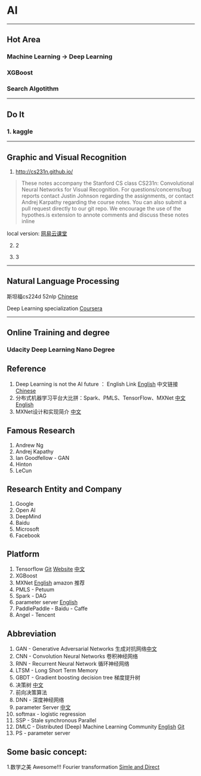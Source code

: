 # AI

---
## Hot Area
### Machine Learning -> Deep Learning
### XGBoost
### Search Algotithm
---
## Do It
### 1. kaggle
---
## Graphic and Visual Recognition

1. http://cs231n.github.io/

>These notes accompany the Stanford CS class CS231n: Convolutional Neural Networks for Visual Recognition.
For questions/concerns/bug reports contact Justin Johnson regarding the assignments, or contact Andrej Karpathy regarding the course notes. You can also submit a pull request directly to our git repo.
We encourage the use of the hypothes.is extension to annote comments and discuss these notes inline

local version:
[网易云课堂](http://study.163.com/course/introduction/1003223001.htm)


2. 2

3. 3

---
## Natural Language Processing
斯坦福cs224d
52nlp [Chinese](http://www.52nlp.cn/tag/%E6%B7%B1%E5%BA%A6%E5%AD%A6%E4%B9%A0%E4%B8%8E%E8%87%AA%E7%84%B6%E8%AF%AD%E8%A8%80%E5%A4%84%E7%90%86)

Deep Learning specialization [Coursera](https://www.coursera.org/specializations/deep-learning)

---


## Online Training and degree
### Udacity Deep Learning Nano Degree

## Reference
1. Deep Learning is not the AI future ：
English Link [English](https://www.linkedin.com/pulse/deep-learning-ai-future-fabio-ciucci/)
中文链接 [Chinese](http://www.infoq.com/cn/articles/deep-learning-is-not-the-ai-future?lipi=urn%3Ali%3Apage%3Ad_flagship3_pulse_read%3BrQqqfRgJR027jFpjnBaI4Q%3D%3D)
2. 分布式机器学习平台大比拼：Spark、PMLS、TensorFlow、MXNet [中文](http://www.infoq.com/cn/articles/a-comparison-of-distributed-machine-learning-platforms) [English](https://muratbuffalo.blogspot.sg/2017/07/a-comparison-of-distributed-machine.html)
3. MXNet设计和实现简介 [中文](https://github.com/apache/incubator-mxnet/issues/797)

## Famous Research
1. Andrew Ng
2. Andrej Kapathy
3. Ian Goodfellow - GAN
4. Hinton
5. LeCun

## Research Entity and Company
1. Google
2. Open AI
3. DeepMind
4. Baidu
5. Microsoft
6. Facebook

## Platform
1. Tensorflow [Git](https://github.com/tensorflow/tensorflow) [Website](https://www.tensorflow.org/) [中文](tensorflow.google.cn)
2. XGBoost
3. MXNet [English](https://github.com/dmlc/mxnet) amazon 推荐
4. PMLS - Petuum
5. Spark - DAG
6. parameter server [English](http://parameterserver.org/)
7. PaddlePaddle - Baidu - Caffe
8. Angel - Tencent

## Abbreviation
1. GAN - Generative Adversarial Networks 生成对抗网络[中文](https://www.leiphone.com/news/201701/Kq6FvnjgbKK8Lh8N.html)
2. CNN - Convolution Neural Networks 卷积神经网络
3. RNN - Recurrent Neural Network 循环神经网络
4. LTSM - Long Short Term Memory
5. GBDT - Gradient boosting decision tree 梯度提升树
6. 决策树 [中文](http://www.cnblogs.com/leoo2sk/archive/2010/09/19/decision-tree.html)
7. 前向决策算法
8. DNN - 深度神经网络
9. parameter Server [中文](https://www.zhihu.com/question/26998075)
10. softmax - logistic regression
11. SSP - Stale synchronous Parallel
12. DMLC - Distributed (Deep) Machine Learning Community [English](http://dmlc.ml/)
 [Git](https://github.com/dmlc)
0. PS - parameter server

## Some basic concept:
1.数学之美 Awesome!!! Fourier transformation [Simle and Direct](http://blog.jobbole.com/70549/)
